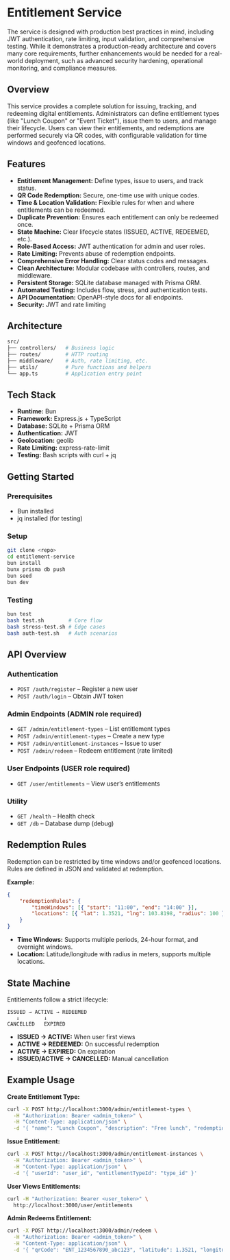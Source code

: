 # Entitlement Service

The service is designed with production best practices in mind, including JWT authentication, rate limiting, input validation, and comprehensive testing. While it demonstrates a production-ready architecture and covers many core requirements, further enhancements would be needed for a real-world deployment, such as advanced security hardening, operational monitoring, and compliance measures.

## Overview

This service provides a complete solution for issuing, tracking, and redeeming digital entitlements. Administrators can define entitlement types (like "Lunch Coupon" or "Event Ticket"), issue them to users, and manage their lifecycle. Users can view their entitlements, and redemptions are performed securely via QR codes, with configurable validation for time windows and geofenced locations.

## Features

- **Entitlement Management:** Define types, issue to users, and track status.
- **QR Code Redemption:** Secure, one-time use with unique codes.
- **Time & Location Validation:** Flexible rules for when and where entitlements can be redeemed.
- **Duplicate Prevention:** Ensures each entitlement can only be redeemed once.
- **State Machine:** Clear lifecycle states (ISSUED, ACTIVE, REDEEMED, etc.).
- **Role-Based Access:** JWT authentication for admin and user roles.
- **Rate Limiting:** Prevents abuse of redemption endpoints.
- **Comprehensive Error Handling:** Clear status codes and messages.
- **Clean Architecture:** Modular codebase with controllers, routes, and middleware.
- **Persistent Storage:** SQLite database managed with Prisma ORM.
- **Automated Testing:** Includes flow, stress, and authentication tests.
- **API Documentation:** OpenAPI-style docs for all endpoints.
- **Security:** JWT and rate limiting

## Architecture

```bash
src/
├── controllers/   # Business logic
├── routes/        # HTTP routing
├── middleware/    # Auth, rate limiting, etc.
├── utils/         # Pure functions and helpers
└── app.ts         # Application entry point
```

## Tech Stack

- **Runtime:** Bun
- **Framework:** Express.js + TypeScript
- **Database:** SQLite + Prisma ORM
- **Authentication:** JWT
- **Geolocation:** geolib
- **Rate Limiting:** express-rate-limit
- **Testing:** Bash scripts with curl + jq

## Getting Started

### Prerequisites

- Bun installed
- jq installed (for testing)

### Setup

```bash
git clone <repo>
cd entitlement-service
bun install
bunx prisma db push
bun seed
bun dev
```

### Testing

```bash
bun test
bash test.sh        # Core flow
bash stress-test.sh # Edge cases
bash auth-test.sh   # Auth scenarios
```

## API Overview

### Authentication

- `POST /auth/register` – Register a new user
- `POST /auth/login` – Obtain JWT token

### Admin Endpoints (ADMIN role required)

- `GET /admin/entitlement-types` – List entitlement types
- `POST /admin/entitlement-types` – Create a new type
- `POST /admin/entitlement-instances` – Issue to user
- `POST /admin/redeem` – Redeem entitlement (rate limited)

### User Endpoints (USER role required)

- `GET /user/entitlements` – View user’s entitlements

### Utility

- `GET /health` – Health check
- `GET /db` – Database dump (debug)

## Redemption Rules

Redemption can be restricted by time windows and/or geofenced locations. Rules are defined in JSON and validated at redemption.

**Example:**

```json
{
	"redemptionRules": {
		"timeWindows": [{ "start": "11:00", "end": "14:00" }],
		"locations": [{ "lat": 1.3521, "lng": 103.8198, "radius": 100 }]
	}
}
```

- **Time Windows:** Supports multiple periods, 24-hour format, and overnight windows.
- **Location:** Latitude/longitude with radius in meters, supports multiple locations.

## State Machine

Entitlements follow a strict lifecycle:

```
ISSUED → ACTIVE → REDEEMED
   ↓        ↓
CANCELLED   EXPIRED
```

- **ISSUED → ACTIVE:** When user first views
- **ACTIVE → REDEEMED:** On successful redemption
- **ACTIVE → EXPIRED:** On expiration
- **ISSUED/ACTIVE → CANCELLED:** Manual cancellation

## Example Usage

**Create Entitlement Type:**

```bash
curl -X POST http://localhost:3000/admin/entitlement-types \
  -H "Authorization: Bearer <admin_token>" \
  -H "Content-Type: application/json" \
  -d '{ "name": "Lunch Coupon", "description": "Free lunch", "redemptionRules": { "timeWindows": [{ "start": "11:00", "end": "14:00" }], "locations": [{ "lat": 1.3521, "lng": 103.8198, "radius": 100 }] } }'
```

**Issue Entitlement:**

```bash
curl -X POST http://localhost:3000/admin/entitlement-instances \
  -H "Authorization: Bearer <admin_token>" \
  -H "Content-Type: application/json" \
  -d '{ "userId": "user_id", "entitlementTypeId": "type_id" }'
```

**User Views Entitlements:**

```bash
curl -H "Authorization: Bearer <user_token>" \
  http://localhost:3000/user/entitlements
```

**Admin Redeems Entitlement:**

```bash
curl -X POST http://localhost:3000/admin/redeem \
  -H "Authorization: Bearer <admin_token>" \
  -H "Content-Type: application/json" \
  -d '{ "qrCode": "ENT_1234567890_abc123", "latitude": 1.3521, "longitude": 103.8198 }'
```
